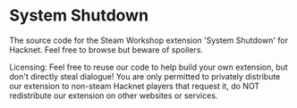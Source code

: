 # System Shutdown
The source code for the Steam Workshop extension 'System Shutdown' for Hacknet. Feel free to browse but beware of spoilers.

Licensing: Feel free to reuse our code to help build your own extension, but don't directly steal dialogue! You are only permitted to privately distribute our extension to non-steam Hacknet players that request it, do NOT redistribute our extension on other websites or services.
